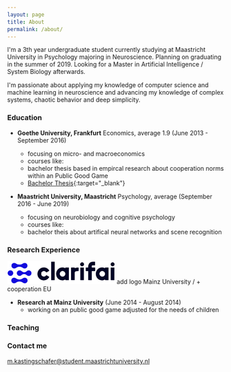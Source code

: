 ```yaml
---
layout: page
title: About
permalink: /about/
---
```


I'm a 3th year undergraduate student currently studying at Maastricht University in Psychology majoring in Neuroscience. Planning on graduating in the summer of 2019. Looking for a Master in Artificial Intelligence / System Biology afterwards. 

I'm passionate about applying my knowledge of computer science and machine learning in neuroscience and advancing my knowledge of complex systems, chaotic behavior and deep simplicity.


### Education
* **Goethe University, Frankfurt** Economics, average 1.9 (June 2013 - September 2016)
  - focusing on micro- and macroeconomics
  - courses like: 
  - bachelor thesis based in empircal research about cooperation norms within an Public Good Game
  - [Bachelor Thesis](http://www.kdnuggets.com/author/adit-deshpande){:target="_blank"}

* **Maastricht University, Maastricht** Psychology, average  (September 2016 - June 2019)
  - focusing on neurobiology and cognitive psychology
  - courses like:
  - bachelor theis about artifical neural networks and scene recognition

### Research Experience


<img src="/assets/clarifai.png" width="250">   add logo Mainz University / + cooperation EU                                  


* **Research at Mainz University** (June 2014 - August 2014)
  - working on an public good game adjusted for the needs of children

### Teaching


### Contact me

[m.kastingschafer@student.maastrichtuniversity.nl](mailto:m.kastingschafer@student.maastrichtuniversity.nl)
